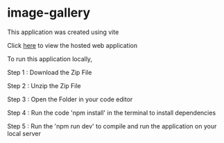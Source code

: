 # image-gallery

This application was created using vite

Click [here](https://fascinating-hummingbird-5decc1.netlify.app/) to view the hosted web application

To run this application locally,

Step 1 : Download the Zip File

Step 2 : Unzip the Zip File

Step 3 : Open the Folder in your code editor

Step 4 : Run the code 'npm install' in the terminal to install dependencies

Step 5 : Run the 'npm run dev' to compile and run the application on your local server
